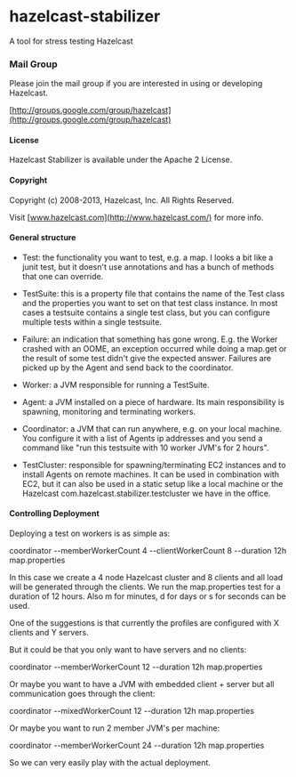 hazelcast-stabilizer
===========================

A tool for stress testing Hazelcast

### Mail Group

Please join the mail group if you are interested in using or developing Hazelcast.

[http://groups.google.com/group/hazelcast](http://groups.google.com/group/hazelcast)

#### License

Hazelcast Stabilizer is available under the Apache 2 License.

#### Copyright

Copyright (c) 2008-2013, Hazelcast, Inc. All Rights Reserved.

Visit [www.hazelcast.com](http://www.hazelcast.com/) for more info.


#### General structure

* Test: the functionality you want to test, e.g. a map. I looks a bit like a junit test, but it doesn't use annotations
and has a bunch of methods that one can override.

* TestSuite: this is a property file that contains the name of the Test class and the properties you want to set on that
test class instance. In most cases a testsuite contains a single test class, but you can configure multiple tests within
a single testsuite.

* Failure: an indication that something has gone wrong. E.g. the Worker crashed with an OOME, an exception occurred
while doing a map.get or the result of some test didn't give the expected answer. Failures are picked up by the Agent
and send back to the coordinator.

* Worker: a JVM responsible for running a TestSuite.

* Agent: a JVM installed on a piece of hardware. Its main responsibility is spawning, monitoring and terminating workers.

* Coordinator: a JVM that can run anywhere, e.g. on your local machine. You configure it with a list of Agents ip addresses
and you send a command like "run this testsuite with 10 worker JVM's for 2 hours".

* TestCluster: responsible for spawning/terminating EC2 instances and to install Agents on remote machines. It can be used
in combination with EC2, but it can also be used in a static setup like a local machine or the Hazelcast com.hazelcast.stabilizer.testcluster we
have in the office.

#### Controlling Deployment

Deploying a test on workers is as simple as:

coordinator --memberWorkerCount 4 --clientWorkerCount 8 --duration 12h  map.properties

In this case we create a 4 node Hazelcast cluster and 8 clients and all load will be generated through the clients. We run
the map.properties test for a duration of 12 hours. Also m for minutes, d for days or s for seconds can be used.

One of the suggestions is that currently the profiles are configured with X clients and Y servers.

But it could be that you only want to have servers and no clients:

coordinator --memberWorkerCount 12  --duration 12h  map.properties

Or maybe you want to have a JVM with embedded client + server but all communication goes through the client:

coordinator --mixedWorkerCount 12  --duration 12h  map.properties

Or maybe you want to run 2 member JVM's per machine:

coordinator --memberWorkerCount 24  --duration 12h  map.properties

So we can very easily play with the actual deployment.